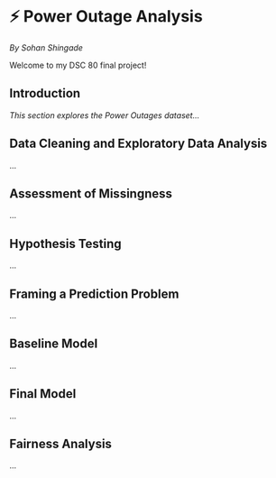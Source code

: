 # ⚡ Power Outage Analysis
*By Sohan Shingade*

Welcome to my DSC 80 final project!  

## Introduction
_This section explores the Power Outages dataset..._

## Data Cleaning and Exploratory Data Analysis
...

## Assessment of Missingness
...

## Hypothesis Testing
...

## Framing a Prediction Problem
...

## Baseline Model
...

## Final Model
...

## Fairness Analysis
...
